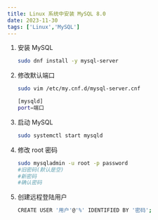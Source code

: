 ```yaml
---
title: Linux 系统中安装 MySQL 8.0
date: 2023-11-30
tags: ['Linux','MySQL']
---
```


1. 安装 MySQL

   ```bash
   sudo dnf install -y mysql-server
   ```

2. 修改默认端口

   ```bash
   sudo vim /etc/my.cnf.d/mysql-server.cnf
   ```

   ```bash
   [mysqld]
   port=端口
   ```

3. 启动 MySQL

   ```bash
   sudo systemctl start mysqld
   ```

4. 修改 root 密码

   ```bash
   sudo mysqladmin -u root -p password
   #旧密码(默认是空)
   #新密码
   #确认密码
   ```

5. 创建远程登陆用户

   ```bash
   CREATE USER '用户'@'%' IDENTIFIED BY '密码';
   ```